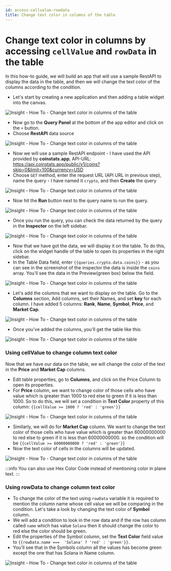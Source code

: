 ```yaml
---
id: access-cellvalue-rowdata
title: Change text color in columns of the table
---
```


# Change text color in columns by accessing `cellValue` and `rowData` in the table

In this how-to guide, we will build an app that will use a sample RestAPI to display the data in the table, and then we will change the text color of the columns according to the condition.

- Let's start by creating a new application and then adding a table widget into the canvas.



![Insight - How To - Change text color in columns of the table](/_images/insight2/how-to/change-text-color/newapp.gif)



- Now go to the **Query Panel** at the bottom of the app editor and click on the `+` button.
- Choose **RestAPI** data source



![Insight - How To - Change text color in columns of the table](/_images/insight2/how-to/change-text-color/restapi.png)



- Now we will use a sample RestAPI endpoint -  I have used the API provided by **coinstats.app**, API-URL:
https://api.coinstats.app/public/v1/coins?skip=0&limit=100&currency=USD
- Choose `GET` method, enter the request URL (API URL in previous step), name the query - I have named it `crypto`, and then **Create** the query



![Insight - How To - Change text color in columns of the table](/_images/insight2/how-to/change-text-color/apiendpoint.png)



- Now hit the **Run** button next to the query name to run the query.



![Insight - How To - Change text color in columns of the table](/_images/insight2/how-to/change-text-color/runquery.png)



- Once you run the query, you can check the data returned by the query in the **Inspector** on the left sidebar.



![Insight - How To - Change text color in columns of the table](/_images/insight2/how-to/change-text-color/inspectord.png)



- Now that we have got the data, we will display it on the table. To do this, click on the widget handle of the table to open its properties in the right sidebar.
- In the Table Data field, enter `{{queries.crypto.data.coins}}` - as you can see in the screenshot of the inspector the data is inside the `coins` array. You'll see the data in the Preview(green box) below the field.



![Insight - How To - Change text color in columns of the table](/_images/insight2/how-to/change-text-color/data.png)



- Let's add the columns that we want to display on the table. Go to the **Columns** section, Add columns, set their Names, and set **key** for each column. I have added 5 columns: **Rank**, **Name**, **Symbol**, **Price**, and **Market Cap**.



![Insight - How To - Change text color in columns of the table](/_images/insight2/how-to/change-text-color/columns.png)



- Once you've added the columns, you'll get the table like this:



![Insight - How To - Change text color in columns of the table](/_images/insight2/how-to/change-text-color/table.png)



### Using cellValue to change column text color

Now that we have our data on the table, we will change the color of the text in the **Price** and **Market Cap** columns.

- Edit table properties, go to **Columns**, and click on the Price Column to open its properties.
- For **Price** column, we want to change color of those cells who have value which is greater than 1000 to red else to green if it is less than 1000. So to do this, we will set a condition in **Text Color** property of this column: `{{cellValue >= 1000 ? 'red' : 'green'}}`



![Insight - How To - Change text color in columns of the table](/_images/insight2/how-to/change-text-color/price.png)



- Similarly, we will do for **Market Cap** column. We want to change the text color of those cells who have value which is greater than 60000000000 to red else to green if it is less than 60000000000. so the condition will be `{{cellValue >= 60000000000 ? 'red' : 'green'}}`
- Now the text color of cells in the columns will be updated.



![Insight - How To - Change text color in columns of the table](/_images/insight2/how-to/change-text-color/cellvalue.png)



:::info
You can also use Hex Color Code instead of mentioning color in plane text.
:::

### Using rowData to change column text color

- To change the color of the text using `rowData` variable it is required to mention the column name whose cell value we will be comparing in the condition. Let's take a look by changing the text color of **Symbol** column.
- We will add a condition to look in the row data and if the row has column called `name` which has value `Solana` then it should change the color to red else the color should be green.
- Edit the properties of the Symbol column, set the **Text Color** field value to `{{rowData.name ===  'Solana' ? 'red' : 'green'}}`.
- You'll see that in the Symbols column all the values has become green except the one that has Solana in Name column.



![Insight - How To - Change text color in columns of the table](/_images/insight2/how-to/change-text-color/rowData.png)


